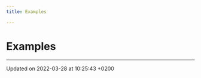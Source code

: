 ```yaml
---
title: Examples

---
```


# Examples







-------------------------------

Updated on 2022-03-28 at 10:25:43 +0200
